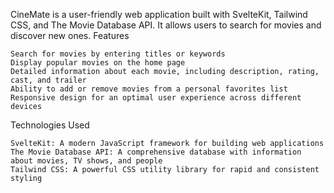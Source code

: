 CineMate is a user-friendly web application built with SvelteKit, Tailwind CSS, and The Movie Database API. It allows users to search for movies and discover new ones.
Features

    Search for movies by entering titles or keywords
    Display popular movies on the home page
    Detailed information about each movie, including description, rating, cast, and trailer
    Ability to add or remove movies from a personal favorites list
    Responsive design for an optimal user experience across different devices

Technologies Used

    SvelteKit: A modern JavaScript framework for building web applications
    The Movie Database API: A comprehensive database with information about movies, TV shows, and people
    Tailwind CSS: A powerful CSS utility library for rapid and consistent styling
